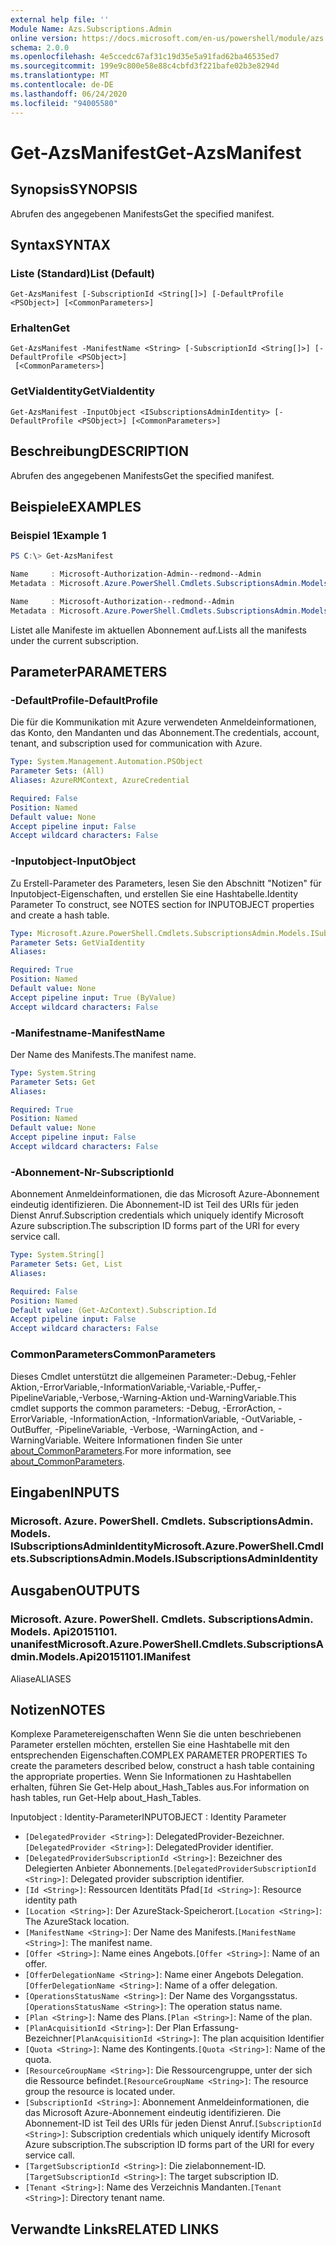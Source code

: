 ```yaml
---
external help file: ''
Module Name: Azs.Subscriptions.Admin
online version: https://docs.microsoft.com/en-us/powershell/module/azs.subscriptions.admin/get-azsmanifest
schema: 2.0.0
ms.openlocfilehash: 4e5ccedc67af31c19d35e5a91fad62ba46535ed7
ms.sourcegitcommit: 199e9c800e58e88c4cbfd3f221bafe02b3e8294d
ms.translationtype: MT
ms.contentlocale: de-DE
ms.lasthandoff: 06/24/2020
ms.locfileid: "94005580"
---
```

# <span data-ttu-id="b5fa6-101">Get-AzsManifest</span><span class="sxs-lookup"><span data-stu-id="b5fa6-101">Get-AzsManifest</span></span>

## <span data-ttu-id="b5fa6-102">Synopsis</span><span class="sxs-lookup"><span data-stu-id="b5fa6-102">SYNOPSIS</span></span>
<span data-ttu-id="b5fa6-103">Abrufen des angegebenen Manifests</span><span class="sxs-lookup"><span data-stu-id="b5fa6-103">Get the specified manifest.</span></span>

## <span data-ttu-id="b5fa6-104">Syntax</span><span class="sxs-lookup"><span data-stu-id="b5fa6-104">SYNTAX</span></span>

### <span data-ttu-id="b5fa6-105">Liste (Standard)</span><span class="sxs-lookup"><span data-stu-id="b5fa6-105">List (Default)</span></span>
```
Get-AzsManifest [-SubscriptionId <String[]>] [-DefaultProfile <PSObject>] [<CommonParameters>]
```

### <span data-ttu-id="b5fa6-106">Erhalten</span><span class="sxs-lookup"><span data-stu-id="b5fa6-106">Get</span></span>
```
Get-AzsManifest -ManifestName <String> [-SubscriptionId <String[]>] [-DefaultProfile <PSObject>]
 [<CommonParameters>]
```

### <span data-ttu-id="b5fa6-107">GetViaIdentity</span><span class="sxs-lookup"><span data-stu-id="b5fa6-107">GetViaIdentity</span></span>
```
Get-AzsManifest -InputObject <ISubscriptionsAdminIdentity> [-DefaultProfile <PSObject>] [<CommonParameters>]
```

## <span data-ttu-id="b5fa6-108">Beschreibung</span><span class="sxs-lookup"><span data-stu-id="b5fa6-108">DESCRIPTION</span></span>
<span data-ttu-id="b5fa6-109">Abrufen des angegebenen Manifests</span><span class="sxs-lookup"><span data-stu-id="b5fa6-109">Get the specified manifest.</span></span>

## <span data-ttu-id="b5fa6-110">Beispiele</span><span class="sxs-lookup"><span data-stu-id="b5fa6-110">EXAMPLES</span></span>

### <span data-ttu-id="b5fa6-111">Beispiel 1</span><span class="sxs-lookup"><span data-stu-id="b5fa6-111">Example 1</span></span>
```powershell
PS C:\> Get-AzsManifest

Name     : Microsoft-Authorization-Admin--redmond--Admin
Metadata : Microsoft.Azure.PowerShell.Cmdlets.SubscriptionsAdmin.Models.Api20151101.ManifestMetadata

Name     : Microsoft-Authorization--redmond--Admin
Metadata : Microsoft.Azure.PowerShell.Cmdlets.SubscriptionsAdmin.Models.Api20151101.ManifestMetadata
```

<span data-ttu-id="b5fa6-112">Listet alle Manifeste im aktuellen Abonnement auf.</span><span class="sxs-lookup"><span data-stu-id="b5fa6-112">Lists all the manifests under the current subscription.</span></span>

## <span data-ttu-id="b5fa6-113">Parameter</span><span class="sxs-lookup"><span data-stu-id="b5fa6-113">PARAMETERS</span></span>

### <span data-ttu-id="b5fa6-114">-DefaultProfile</span><span class="sxs-lookup"><span data-stu-id="b5fa6-114">-DefaultProfile</span></span>
<span data-ttu-id="b5fa6-115">Die für die Kommunikation mit Azure verwendeten Anmeldeinformationen, das Konto, den Mandanten und das Abonnement.</span><span class="sxs-lookup"><span data-stu-id="b5fa6-115">The credentials, account, tenant, and subscription used for communication with Azure.</span></span>

```yaml
Type: System.Management.Automation.PSObject
Parameter Sets: (All)
Aliases: AzureRMContext, AzureCredential

Required: False
Position: Named
Default value: None
Accept pipeline input: False
Accept wildcard characters: False

```

### <span data-ttu-id="b5fa6-116">-Inputobject</span><span class="sxs-lookup"><span data-stu-id="b5fa6-116">-InputObject</span></span>
<span data-ttu-id="b5fa6-117">Zu Erstell-Parameter des Parameters, lesen Sie den Abschnitt "Notizen" für Inputobject-Eigenschaften, und erstellen Sie eine Hashtabelle.</span><span class="sxs-lookup"><span data-stu-id="b5fa6-117">Identity Parameter To construct, see NOTES section for INPUTOBJECT properties and create a hash table.</span></span>

```yaml
Type: Microsoft.Azure.PowerShell.Cmdlets.SubscriptionsAdmin.Models.ISubscriptionsAdminIdentity
Parameter Sets: GetViaIdentity
Aliases:

Required: True
Position: Named
Default value: None
Accept pipeline input: True (ByValue)
Accept wildcard characters: False

```

### <span data-ttu-id="b5fa6-118">-Manifestname</span><span class="sxs-lookup"><span data-stu-id="b5fa6-118">-ManifestName</span></span>
<span data-ttu-id="b5fa6-119">Der Name des Manifests.</span><span class="sxs-lookup"><span data-stu-id="b5fa6-119">The manifest name.</span></span>

```yaml
Type: System.String
Parameter Sets: Get
Aliases:

Required: True
Position: Named
Default value: None
Accept pipeline input: False
Accept wildcard characters: False

```

### <span data-ttu-id="b5fa6-120">-Abonnement-Nr</span><span class="sxs-lookup"><span data-stu-id="b5fa6-120">-SubscriptionId</span></span>
<span data-ttu-id="b5fa6-121">Abonnement Anmeldeinformationen, die das Microsoft Azure-Abonnement eindeutig identifizieren. Die Abonnement-ID ist Teil des URIs für jeden Dienst Anruf.</span><span class="sxs-lookup"><span data-stu-id="b5fa6-121">Subscription credentials which uniquely identify Microsoft Azure subscription.The subscription ID forms part of the URI for every service call.</span></span>

```yaml
Type: System.String[]
Parameter Sets: Get, List
Aliases:

Required: False
Position: Named
Default value: (Get-AzContext).Subscription.Id
Accept pipeline input: False
Accept wildcard characters: False

```

### <span data-ttu-id="b5fa6-122">CommonParameters</span><span class="sxs-lookup"><span data-stu-id="b5fa6-122">CommonParameters</span></span>
<span data-ttu-id="b5fa6-123">Dieses Cmdlet unterstützt die allgemeinen Parameter:-Debug,-Fehler Aktion,-ErrorVariable,-InformationVariable,-Variable,-Puffer,-PipelineVariable,-Verbose,-Warning-Aktion und-WarningVariable.</span><span class="sxs-lookup"><span data-stu-id="b5fa6-123">This cmdlet supports the common parameters: -Debug, -ErrorAction, -ErrorVariable, -InformationAction, -InformationVariable, -OutVariable, -OutBuffer, -PipelineVariable, -Verbose, -WarningAction, and -WarningVariable.</span></span> <span data-ttu-id="b5fa6-124">Weitere Informationen finden Sie unter [about_CommonParameters](http://go.microsoft.com/fwlink/?LinkID=113216).</span><span class="sxs-lookup"><span data-stu-id="b5fa6-124">For more information, see [about_CommonParameters](http://go.microsoft.com/fwlink/?LinkID=113216).</span></span>

## <span data-ttu-id="b5fa6-125">Eingaben</span><span class="sxs-lookup"><span data-stu-id="b5fa6-125">INPUTS</span></span>

### <span data-ttu-id="b5fa6-126">Microsoft. Azure. PowerShell. Cmdlets. SubscriptionsAdmin. Models. ISubscriptionsAdminIdentity</span><span class="sxs-lookup"><span data-stu-id="b5fa6-126">Microsoft.Azure.PowerShell.Cmdlets.SubscriptionsAdmin.Models.ISubscriptionsAdminIdentity</span></span>

## <span data-ttu-id="b5fa6-127">Ausgaben</span><span class="sxs-lookup"><span data-stu-id="b5fa6-127">OUTPUTS</span></span>

### <span data-ttu-id="b5fa6-128">Microsoft. Azure. PowerShell. Cmdlets. SubscriptionsAdmin. Models. Api20151101. unanifest</span><span class="sxs-lookup"><span data-stu-id="b5fa6-128">Microsoft.Azure.PowerShell.Cmdlets.SubscriptionsAdmin.Models.Api20151101.IManifest</span></span>

<span data-ttu-id="b5fa6-129">Aliase</span><span class="sxs-lookup"><span data-stu-id="b5fa6-129">ALIASES</span></span>

## <span data-ttu-id="b5fa6-130">Notizen</span><span class="sxs-lookup"><span data-stu-id="b5fa6-130">NOTES</span></span>

<span data-ttu-id="b5fa6-131">Komplexe Parametereigenschaften Wenn Sie die unten beschriebenen Parameter erstellen möchten, erstellen Sie eine Hashtabelle mit den entsprechenden Eigenschaften.</span><span class="sxs-lookup"><span data-stu-id="b5fa6-131">COMPLEX PARAMETER PROPERTIES To create the parameters described below, construct a hash table containing the appropriate properties.</span></span> <span data-ttu-id="b5fa6-132">Wenn Sie Informationen zu Hashtabellen erhalten, führen Sie Get-Help about_Hash_Tables aus.</span><span class="sxs-lookup"><span data-stu-id="b5fa6-132">For information on hash tables, run Get-Help about_Hash_Tables.</span></span>

<span data-ttu-id="b5fa6-133">Inputobject <ISubscriptionsAdminIdentity> : Identity-Parameter</span><span class="sxs-lookup"><span data-stu-id="b5fa6-133">INPUTOBJECT <ISubscriptionsAdminIdentity>: Identity Parameter</span></span>
  - <span data-ttu-id="b5fa6-134">`[DelegatedProvider <String>]`: DelegatedProvider-Bezeichner.</span><span class="sxs-lookup"><span data-stu-id="b5fa6-134">`[DelegatedProvider <String>]`: DelegatedProvider identifier.</span></span>
  - <span data-ttu-id="b5fa6-135">`[DelegatedProviderSubscriptionId <String>]`: Bezeichner des Delegierten Anbieter Abonnements.</span><span class="sxs-lookup"><span data-stu-id="b5fa6-135">`[DelegatedProviderSubscriptionId <String>]`: Delegated provider subscription identifier.</span></span>
  - <span data-ttu-id="b5fa6-136">`[Id <String>]`: Ressourcen Identitäts Pfad</span><span class="sxs-lookup"><span data-stu-id="b5fa6-136">`[Id <String>]`: Resource identity path</span></span>
  - <span data-ttu-id="b5fa6-137">`[Location <String>]`: Der AzureStack-Speicherort.</span><span class="sxs-lookup"><span data-stu-id="b5fa6-137">`[Location <String>]`: The AzureStack location.</span></span>
  - <span data-ttu-id="b5fa6-138">`[ManifestName <String>]`: Der Name des Manifests.</span><span class="sxs-lookup"><span data-stu-id="b5fa6-138">`[ManifestName <String>]`: The manifest name.</span></span>
  - <span data-ttu-id="b5fa6-139">`[Offer <String>]`: Name eines Angebots.</span><span class="sxs-lookup"><span data-stu-id="b5fa6-139">`[Offer <String>]`: Name of an offer.</span></span>
  - <span data-ttu-id="b5fa6-140">`[OfferDelegationName <String>]`: Name einer Angebots Delegation.</span><span class="sxs-lookup"><span data-stu-id="b5fa6-140">`[OfferDelegationName <String>]`: Name of a offer delegation.</span></span>
  - <span data-ttu-id="b5fa6-141">`[OperationsStatusName <String>]`: Der Name des Vorgangsstatus.</span><span class="sxs-lookup"><span data-stu-id="b5fa6-141">`[OperationsStatusName <String>]`: The operation status name.</span></span>
  - <span data-ttu-id="b5fa6-142">`[Plan <String>]`: Name des Plans.</span><span class="sxs-lookup"><span data-stu-id="b5fa6-142">`[Plan <String>]`: Name of the plan.</span></span>
  - <span data-ttu-id="b5fa6-143">`[PlanAcquisitionId <String>]`: Der Plan Erfassung-Bezeichner</span><span class="sxs-lookup"><span data-stu-id="b5fa6-143">`[PlanAcquisitionId <String>]`: The plan acquisition Identifier</span></span>
  - <span data-ttu-id="b5fa6-144">`[Quota <String>]`: Name des Kontingents.</span><span class="sxs-lookup"><span data-stu-id="b5fa6-144">`[Quota <String>]`: Name of the quota.</span></span>
  - <span data-ttu-id="b5fa6-145">`[ResourceGroupName <String>]`: Die Ressourcengruppe, unter der sich die Ressource befindet.</span><span class="sxs-lookup"><span data-stu-id="b5fa6-145">`[ResourceGroupName <String>]`: The resource group the resource is located under.</span></span>
  - <span data-ttu-id="b5fa6-146">`[SubscriptionId <String>]`: Abonnement Anmeldeinformationen, die das Microsoft Azure-Abonnement eindeutig identifizieren. Die Abonnement-ID ist Teil des URIs für jeden Dienst Anruf.</span><span class="sxs-lookup"><span data-stu-id="b5fa6-146">`[SubscriptionId <String>]`: Subscription credentials which uniquely identify Microsoft Azure subscription.The subscription ID forms part of the URI for every service call.</span></span>
  - <span data-ttu-id="b5fa6-147">`[TargetSubscriptionId <String>]`: Die zielabonnement-ID.</span><span class="sxs-lookup"><span data-stu-id="b5fa6-147">`[TargetSubscriptionId <String>]`: The target subscription ID.</span></span>
  - <span data-ttu-id="b5fa6-148">`[Tenant <String>]`: Name des Verzeichnis Mandanten.</span><span class="sxs-lookup"><span data-stu-id="b5fa6-148">`[Tenant <String>]`: Directory tenant name.</span></span>

## <span data-ttu-id="b5fa6-149">Verwandte Links</span><span class="sxs-lookup"><span data-stu-id="b5fa6-149">RELATED LINKS</span></span>

